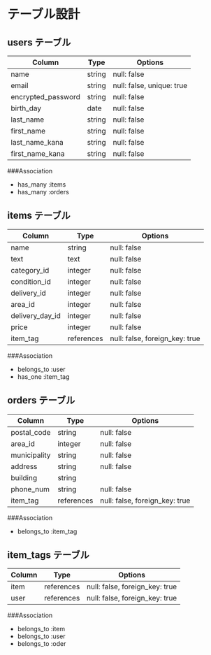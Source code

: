 # テーブル設計

## users テーブル

| Column             | Type   | Options                    |
| ------------------ | ------ | -------------------------- |
| name               | string | null: false                |
| email              | string | null: false, unique: true  |
| encrypted_password | string | null: false                |
| birth_day          | date   | null: false                |
| last_name          | string | null: false                |
| first_name         | string | null: false                |
| last_name_kana     | string | null: false                |
| first_name_kana    | string | null: false                |

###Association
- has_many :items
- has_many :orders

## items テーブル

| Column          | Type          | Options                        |
| --------------- | ------------- | ------------------------------ |
| name            | string        | null: false                    |
| text            | text          | null: false                    |
| category_id     | integer       | null: false                    |
| condition_id    | integer       | null: false                    |
| delivery_id     | integer       | null: false                    |
| area_id         | integer       | null: false                    |
| delivery_day_id | integer       | null: false                    |
| price           | integer       | null: false                    |
| item_tag        | references    | null: false, foreign_key: true |

###Association
- belongs_to :user
- has_one :item_tag

## orders テーブル

| Column              | Type         | Options                         |
| ------------------- | ------------ | ------------------------------- |
| postal_code         | string       | null: false                     |
| area_id             | integer      | null: false                     |
| municipality        | string       | null: false                     |
| address             | string       | null: false                     |
| building            | string       |                                 |
| phone_num           | string       | null: false                     |
| item_tag            | references   | null: false, foreign_key: true  |

###Association
- belongs_to :item_tag

## item_tags テーブル

| Column              | Type         | Options                         |
| ------------------- | ------------ | ------------------------------- |
| item                | references   | null: false, foreign_key: true  |
| user                | references   | null: false, foreign_key: true  |

###Association
- belongs_to :item
- belongs_to :user
- belongs_to :oder